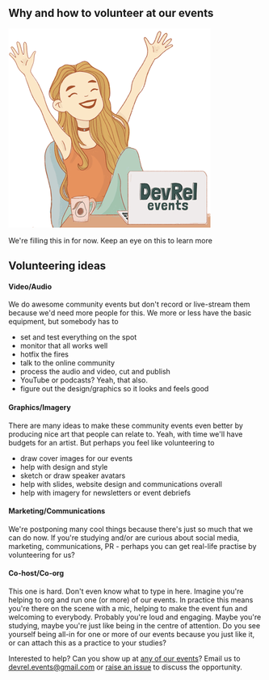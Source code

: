 ## Why and how to volunteer at our events
![](/img/cfp_girl_400.png)

We're filling this in for now. Keep an eye on this to learn more


## Volunteering ideas
#### Video/Audio
We do awesome community events but don't record or live-stream them because we'd need more people for this.
We more or less have the basic equipment, but somebody has to 
* set and test everything on the spot
* monitor that all works well
* hotfix the fires
* talk to the online community
* process the audio and video, cut and publish
* YouTube or podcasts? Yeah, that also.
* figure out the design/graphics so it looks and feels good

#### Graphics/Imagery
There are many ideas to make these community events even better by producing nice art that people can relate to. Yeah, with time we'll have budgets for an artist. But perhaps you feel like volunteering to
* draw cover images for our events
* help with design and style
* sketch or draw speaker avatars
* help with slides, website design and communications overall
* help with imagery for newsletters or event debriefs

#### Marketing/Communications
We're postponing many cool things because there's just so much that we can do now. If you're studying and/or are curious about social media, marketing, communications, PR - perhaps you can get real-life practise by volunteering for us?

#### Co-host/Co-org
This one is hard. Don't even know what to type in here. Imagine you're helping to org and run one (or more) of our events. In practice this means you're there on the scene with a mic, helping to make the event fun and welcoming to everybody.
Probably you're loud and engaging. Maybe you're studying, maybe you're just like being in the centre of attention. Do you see yourself being all-in for one or more of our events because you just like it, or can attach this as a practice to your studies?


Interested to help? Can you show up at [any of our events](https://www.eventbrite.com/o/developer-relations-events-26740448969)? Email us to devrel.events@gmail.com or [raise an issue](/../../issues/new) to discuss the opportunity. 
